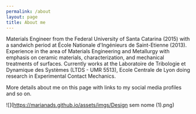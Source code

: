 ```yaml
---
permalink: /about
layout: page
title: About me
---
```


Materials Engineer from the Federal University of Santa Catarina (2015) with a sandwich period at École Nationale d'Ingénieurs de Saint-Etienne (2013). Experience in the area of Materials Engineering and Metallurgy with emphasis on ceramic materials, characterization, and mechanical treatments of surfaces. Currently works at the Laboratoire de Tribologie et Dynamique des Systèmes (LTDS - UMR 5513), Ecole Centrale de Lyon doing research in Experimental Contact Mechanics.


More details about me on this page with links to my social media profiles and so on.

![](https://marianads.github.io/assets/imgs/Design sem nome (1).png)

